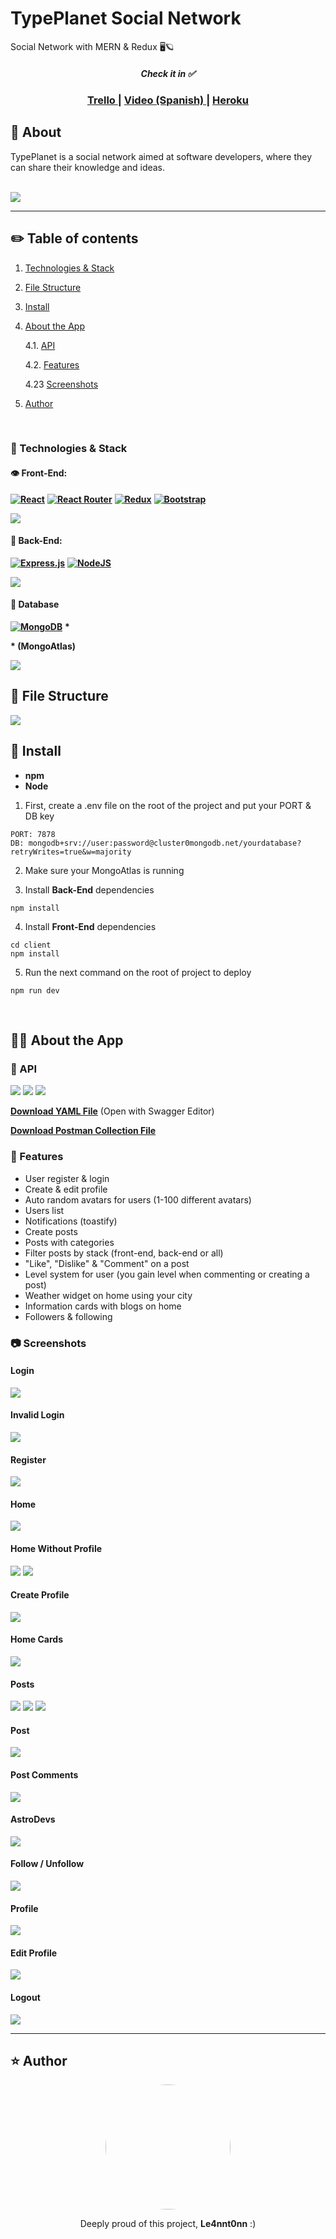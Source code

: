 # TypePlanet Social Network
 Social Network with MERN & Redux 🖥️🪐
<br/>

<div align="center">
    <h5>Check it in ✅</h5>
    <h3>
        <a href="https://trello.com/b/hhkQyjTl/typeplanet-project">
            Trello
        </a>
        |
        <a href="https://www.youtube.com/watch?v=PTwHWTUxUoo&ab_channel=AntonioCort%C3%A9sJim%C3%A9nez">
            Video (Spanish)
        </a>
        |
        <a href="https://typeplanet.herokuapp.com/">
            Heroku
        </a>
    </h3>
</div>

## 📝 About

TypePlanet is a social network aimed at software developers, where they can share their knowledge and ideas.

<br/>
<img style="text-align: center;" src="./docs/initScreen.gif">
<br/>

---

## ✏️ Table of contents

1. [Technologies & Stack](#stack)
2. [File Structure](#files)
3. [Install](#install)
4. [About the App](#app) 

    4.1. [API](#api)
    <br>

    4.2. [Features](#features)
    <br>

    4.23 [Screenshots](#screens)
5.  [Author](#author)

<br/>

<a name="stack"></a>

### 🧪 Technologies & Stack

#### 👁️ Front-End: 

**[![React](https://img.shields.io/badge/react-%2320232a.svg?style=for-the-badge&logo=react&logoColor=%2361DAFB)](https://reactjs.org)** 
**[![React Router](https://img.shields.io/badge/React_Router-CA4245?style=for-the-badge&logo=react-router&logoColor=white)](https://reacttraining.com/react-router/)**
**[![Redux](https://img.shields.io/badge/redux-%23593d88.svg?style=for-the-badge&logo=redux&logoColor=white)](https://react-redux.js.org/)**
**[![Bootstrap](https://img.shields.io/badge/bootstrap-%23563D7C.svg?style=for-the-badge&logo=bootstrap&logoColor=white)](https://react-bootstrap.github.io/)**


<img src="./docs/frontDeps.png">

#### 🧠 Back-End: 

**[![Express.js](https://img.shields.io/badge/express.js-%23404d59.svg?style=for-the-badge&logo=express&logoColor=%2361DAFB)](http://expressjs.com/)**
**[![NodeJS](https://img.shields.io/badge/node.js-6DA55F?style=for-the-badge&logo=node.js&logoColor=white)](https://nodejs.org/en/)**

<img src="./docs/backDeps.png">

#### 💽 Database

**[![MongoDB](https://img.shields.io/badge/MongoDB-%234ea94b.svg?style=for-the-badge&logo=mongodb&logoColor=white)](https://www.mongodb.com/)** <strong>*</strong>

<strong>* (MongoAtlas)</strong>

<img src="./docs/mongoDia.png">

<br/>

<a name="files"></a>


## 📁 File Structure

<img src="./docs/fileStructure.png">

<br/>

<a name="install"></a>


## 🚪 Install

* **npm**
* **Node**

1. First, create a .env file on the root of the project and put your PORT & DB key

```
PORT: 7878
DB: mongodb+srv://user:password@cluster0mongodb.net/yourdatabase?retryWrites=true&w=majority
```

2. Make sure your MongoAtlas is running

3. Install **Back-End** dependencies
   
```
npm install
```  

4. Install **Front-End** dependencies

```
cd client
npm install
```  

5. Run the next command on the root of project to deploy

```
npm run dev
```  

<br/>

<a name="app"></a>


## 👩‍🚀 About the App


<a name="api"></a>

### 🧭 API

<img src="./docs/api1.png">

<img src="./docs/api2.png">

<img src="./docs/api3.png">

**[Download YAML File](https://mega.nz/file/dBYiTRoY#TTfR0qDpOyU0HJgXjVDBW8MRzDR4LAQYsyiqmx0x8po)**
(Open with Swagger Editor)

**[Download Postman Collection File](https://mega.nz/file/8EYzmBDI#zrBjeQNaDpEdAeP95aiPt8bWDyUlwCIxy40Z_XKsPAs)**


<a name="features"></a>

### 🧾 Features

* User register & login
* Create & edit profile
* Auto random avatars for users (1-100 different avatars)
* Users list
* Notifications (toastify)
* Create posts
* Posts with categories
* Filter posts by stack (front-end, back-end or all)
* "Like", "Dislike" & "Comment" on a post
* Level system for user (you gain level when commenting or creating a post)
* Weather widget on home using your city
* Information cards with blogs on home
* Followers & following

<a name="screens"></a>

### 📷 Screenshots

#### Login

<img src="./docs/login.png">

#### Invalid Login

<img src="./docs/invalidLogin.gif">

#### Register

<img src="./docs/register.png">

#### Home

<img src="./docs/home.png">

#### Home Without Profile

<img src="./docs/homeNoProf.png">

<img src="./docs/noProfileDisabledMenu.png">

#### Create Profile

<img src="./docs/createProf.png">

#### Home Cards

<img src="./docs/homeCards.png">

#### Posts

<img src="./docs/posts.png">

<img src="./docs/postCreate.gif">

<img src="./docs/postsFilter.gif">

#### Post

<img src="./docs/post.gif">

#### Post Comments

<img src="./docs/comments.gif">


#### AstroDevs

<img src="./docs/astroDevs.gif">

#### Follow / Unfollow

<img src="./docs/followUnfollow.gif">

#### Profile

<img src="./docs/profile.gif">

#### Edit Profile

<img src="./docs/editProf.png">

#### Logout

<img src="./docs/bye.gif">

---

<a name="author"></a>

## ⭐ Author

<div align="center" >
<img style="border-radius: 50%; width: 200px" src="./docs/avatar.jpg">

Deeply proud of this project, **Le4nnt0nn** :)
</div>





